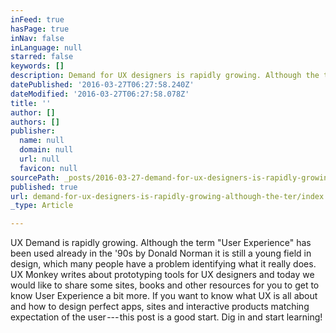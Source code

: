 ```yaml
---
inFeed: true
hasPage: true
inNav: false
inLanguage: null
starred: false
keywords: []
description: Demand for UX designers is rapidly growing. Although the term “User Experience” has been used already in the ‘90s by Donald Norman it is still
datePublished: '2016-03-27T06:27:58.240Z'
dateModified: '2016-03-27T06:27:58.078Z'
title: ''
author: []
authors: []
publisher:
  name: null
  domain: null
  url: null
  favicon: null
sourcePath: _posts/2016-03-27-demand-for-ux-designers-is-rapidly-growing-although-the-ter.md
published: true
url: demand-for-ux-designers-is-rapidly-growing-although-the-ter/index.html
_type: Article

---
```

UX Demand is rapidly growing. Although the term "User Experience" has been used already in the '90s by Donald Norman it is still a young field in design, which many people have a problem identifying what it really does. UX Monkey writes about prototyping tools for UX designers and today we would like to share some sites, books and other resources for you to get to know User Experience a bit more. If you want to know what UX is all about and how to design perfect apps, sites and interactive products matching expectation of the user --- this post is a good start. Dig in and start learning!